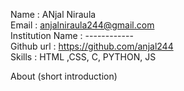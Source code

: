 Name : ANjal Niraula <br/>
Email : anjalniraula244@gmail.com <br/>
Institution Name : ------------  <br/>
Github url : https://github.com/anjal244 <br/>
Skills : HTML ,CSS, C, PYTHON, JS<br/>

About (short introduction)<br/>